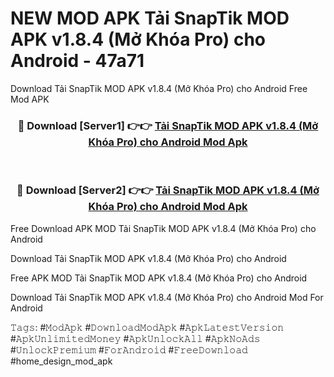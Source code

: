 # NEW MOD APK Tải SnapTik MOD APK v1.8.4 (Mở Khóa Pro) cho Android - 47a71
Download Tải SnapTik MOD APK v1.8.4 (Mở Khóa Pro) cho Android Free Mod APK

<div align="center">
<h3>🔴 Download [Server1] 👉👉 <a href="https://apk-comot.site?title=Tải_SnapTik_MOD_APK_v1.8.4_(Mở_Khóa_Pro)_cho_Android">Tải SnapTik MOD APK v1.8.4 (Mở Khóa Pro) cho Android Mod Apk</a></h3><br>

<h3>🔴 Download [Server2] 👉👉 <a href="https://apk-comot.site?title=Tải_SnapTik_MOD_APK_v1.8.4_(Mở_Khóa_Pro)_cho_Android">Tải SnapTik MOD APK v1.8.4 (Mở Khóa Pro) cho Android Mod Apk</a></h3>
</div>


Free Download APK MOD Tải SnapTik MOD APK v1.8.4 (Mở Khóa Pro) cho Android

Download Tải SnapTik MOD APK v1.8.4 (Mở Khóa Pro) cho Android 

Free APK MOD Tải SnapTik MOD APK v1.8.4 (Mở Khóa Pro) cho Android 

Download Tải SnapTik MOD APK v1.8.4 (Mở Khóa Pro) cho Android Mod For Android

𝚃𝚊𝚐𝚜: #𝙼𝚘𝚍𝙰𝚙𝚔 #𝙳𝚘𝚠𝚗𝚕𝚘𝚊𝚍𝙼𝚘𝚍𝙰𝚙𝚔 #𝙰𝚙𝚔𝙻𝚊𝚝𝚎𝚜𝚝𝚅𝚎𝚛𝚜𝚒𝚘𝚗 #𝙰𝚙𝚔𝚄𝚗𝚕𝚒𝚖𝚒𝚝𝚎𝚍𝙼𝚘𝚗𝚎𝚢 #𝙰𝚙𝚔𝚄𝚗𝚕𝚘𝚌𝚔𝙰𝚕𝚕 #𝙰𝚙𝚔𝙽𝚘𝙰𝚍𝚜 #𝚄𝚗𝚕𝚘𝚌𝚔𝙿𝚛𝚎𝚖𝚒𝚞𝚖 #𝙵𝚘𝚛𝙰𝚗𝚍𝚛𝚘𝚒𝚍 #𝙵𝚛𝚎𝚎𝙳𝚘𝚠𝚗𝚕𝚘𝚊𝚍 #home_design_mod_apk